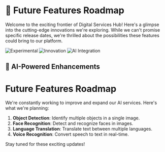 # 🚀 Future Features Roadmap

Welcome to the exciting frontier of Digital Services Hub! Here's a glimpse into the cutting-edge innovations we're exploring. While we can't promise specific release dates, we're thrilled about the possibilities these features could bring to our platform.

![Experimental](https://img.shields.io/badge/Status-Experimental-yellow?style=for-the-badge)
![Innovation](https://img.shields.io/badge/Innovation-Ongoing-blue?style=for-the-badge)
![AI Integration](https://img.shields.io/badge/AI-Integration-red?style=for-the-badge)

## 🧠 AI-Powered Enhancements

# Future Features Roadmap

We're constantly working to improve and expand our AI services. Here's what we're planning:

1. **Object Detection**: Identify multiple objects in a single image.
2. **Face Recognition**: Detect and recognize faces in images.
3. **Language Translation**: Translate text between multiple languages.
4. **Voice Recognition**: Convert speech to text in real-time.

Stay tuned for these exciting updates!